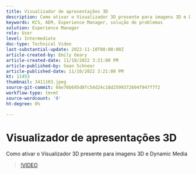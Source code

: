```yaml
---
title: Visualizador de apresentações 3D
description: Como ativar o Visualizador 3D presente para imagens 3D e Dynamic Media
keywords: KCS, AEM, Experience Manager, solução de problemas
solution: Experience Manager
role: User
level: Intermediate
doc-type: Technical Video
last-substantial-update: 2022-11-10T00:00:00Z
article-created-by: Emily Geary
article-created-date: 11/10/2022 3:21:00 PM
article-published-by: Sean Schnoor
article-published-date: 11/10/2022 3:21:00 PM
kt: 11453
thumbnail: 3411103.jpeg
source-git-commit: 66e76b695d8fc54d24c18d2599372694f947f7f2
workflow-type: tm+mt
source-wordcount: '0'
ht-degree: 0%

---
```



# Visualizador de apresentações 3D

Como ativar o Visualizador 3D presente para imagens 3D e Dynamic Media


>[!VIDEO](https://video.tv.adobe.com/v/3411103/?quality=12&learn=on)
